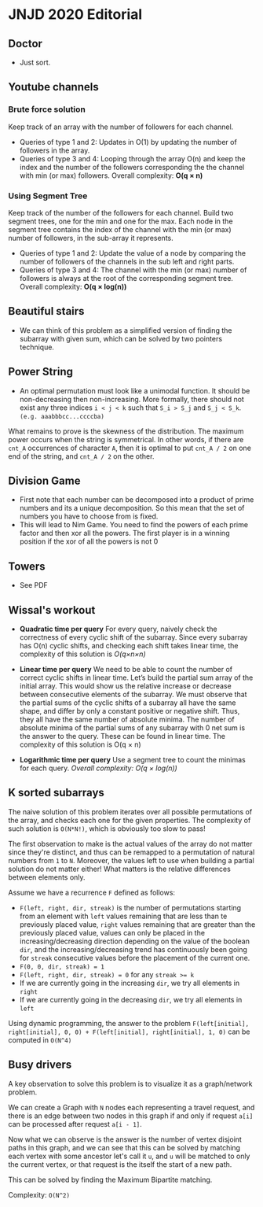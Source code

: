# JNJD 2020 Editorial

## Doctor

- Just sort.

## Youtube channels

### Brute force solution
Keep track of an array with the number of followers for each channel.
- Queries of type 1 and 2: Updates in O(1) by updating the number of followers in the array.
- Queries of type 3 and 4: Looping through the array O(n) and keep the index and the number of the
followers corresponding the the channel with min (or max) followers.
Overall complexity: **O(q × n)**

### Using Segment Tree
Keep track of the number of the followers for each channel. Build two segment trees, one for the min and
one for the max. Each node in the segment tree contains the index of the channel with the min (or max)
number of followers, in the sub-array it represents.
- Queries of type 1 and 2: Update the value of a node by comparing the number of followers of the
channels in the sub left and right parts.
- Queries of type 3 and 4: The channel with the min (or max) number of followers is always at the
root of the corresponding segment tree.
Overall complexity: **O(q × log(n))**

## Beautiful stairs
- We can think of this problem as a simplified version of finding the subarray with given sum, which can be solved
by two pointers technique.

## Power String
- An optimal permutation must look like a unimodal function. It should be non-decreasing then non-increasing. More formally, there should not exist any three indices `i < j < k` such that `S_i > S_j` and `S_j < S_k`. `(e.g. aaabbbcc...ccccba)`

What remains to prove is the skewness of the distribution. The maximum power occurs when the string is symmetrical. In other words, if there are `cnt_A` occurrences of character `A`, then it is optimal to put `cnt_A / 2` on one end of the string, and `cnt_A / 2` on the other. 

## Division Game
- First note that each number can be decomposed into a product of prime numbers and its a unique
decomposition. So this mean that the set of numbers you have to choose from is fixed. 
- This will lead to Nim Game. You need to find the powers of each prime factor and then xor all the powers. The first player
is in a winning position if the xor of all the powers is not 0

## Towers 
- See PDF

## Wissal's workout
- **Quadratic time per query**
For every query, naively check the correctness of every cyclic shift of the subarray. Since every subarray has
O(n) cyclic shifts, and checking each shift takes linear time, the complexity of this solution is *O(q×n×n)*

- **Linear time per query**
We need to be able to count the number of correct cyclic shifts in linear time. Let’s build the partial
sum array of the initial array. This would show us the relative increase or decrease between consecutive
elements of the subarray.
We must observe that the partial sums of the cyclic shifts of a subarray all have the same shape, and differ
by only a constant positive or negative shift. Thus, they all have the same number of absolute minima.
The number of absolute minima of the partial sums of any subarray with 0 net sum is the answer to the
query. These can be found in linear time. The complexity of this solution is O(q × n)

- **Logarithmic time per query**
Use a segment tree to count the minimas for each query.
*Overall complexity: O(q × log(n))*

## K sorted subarrays
The naive solution of this problem iterates over all possible permutations of the array, and checks each one for the given properties. The complexity of such solution is `O(N*N!)`, which is obviously too slow to pass!

The first observation to make is the actual values of the array do not matter since they're distinct, and thus can be remapped to a permutation of natural numbers from `1` to `N`. Moreover, the values left to use when building a partial solution do not matter either! What matters is the relative differences between elements only.

Assume we have a recurrence `F` defined as follows:

- `F(left, right, dir, streak)` is the number of permutations starting from an element with `left` values remaining that are less than te previously placed value, `right` values remaining that are greater than the previously placed value, values can only be placed in the increasing/decreasing direction depending on the value of the boolean `dir`, and the increasing/decreasing trend has continuously been going for `streak` consecutive values before the placement of the current one.
- `F(0, 0, dir, streak) = 1`
- `F(left, right, dir, streak) = 0` for any `streak >= k`
- If we are currently going in the increasing `dir`, we try all elements in `right`
- If we are currently going in the decreasing `dir`, we try all elements in `left`

Using dynamic programming, the answer to the problem `F(left[initial], right[initial], 0, 0) + F(left[initial], right[initial], 1, 0)` can be computed in `O(N^4)`
## Busy drivers
A key observation to solve this problem is to visualize it as a graph/network problem.

We can create a Graph with `N` nodes each representing a travel request, and there is an edge between two nodes in this graph if and only if request `a[i]` can be processed after request `a[i - 1]`.

Now what we can observe is the answer is the number of vertex disjoint paths in this graph, and we can see that this can be solved by matching each vertex with some ancestor let's call it `u`, and `u` will be matched to only the current vertex, or that request is the itself the start of a new path.

This can be solved by finding the Maximum Bipartite matching.

Complexity: `O(N^2)`
